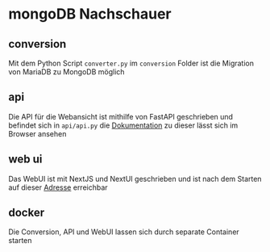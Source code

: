 # mongoDB Nachschauer

## conversion
Mit dem Python Script `converter.py` im `conversion` Folder ist die Migration von MariaDB zu MongoDB möglich

## api
Die API für die Webansicht ist mithilfe von FastAPI geschrieben und befindet sich in `api/api.py` die [Dokumentation](http://localhost:8000/docs) zu dieser lässt sich im Browser ansehen

## web ui
Das WebUI ist mit NextJS und NextUI geschrieben und ist nach dem Starten auf dieser [Adresse](https://localhost:3000) erreichbar

## docker
Die Conversion, API und WebUI lassen sich durch separate Container starten  